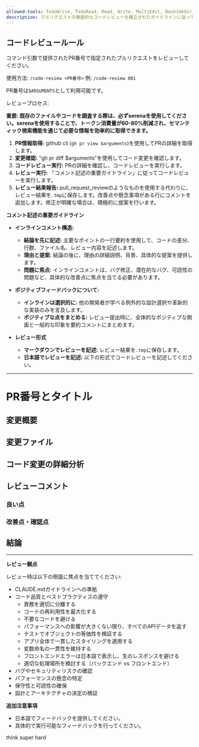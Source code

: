 ```yaml
---
allowed-tools: TodoWrite, TodoRead, Read, Write, MultiEdit, Bash(mkdir:*), Bash(gh pr view:*), Bash(gh pr diff:*), mcp__serena__find_file, mcp__serena__find_symbol, mcp__serena__list_memories, mcp__serena__search_for_pattern
description: プルリクエストの徹底的なコードレビューを確立されたガイドラインに従って実行し、コード品質、ベストプラクティス、保守性に焦点を当てて建設的なフィードバックを提供します
---
```


## コードレビュールール

コマンド引数で提供されたPR番号で指定されたプルリクエストをレビューしてください。

使用方法: `/code-review <PR番号>`
例: `/code-review 001`

PR番号は`$ARGUMENTS`として利用可能です。

レビュープロセス:

**重要: 既存のファイルやコードを調査する際は、必ずserenaを使用してください。serenaを使用することで、トークン消費量が60-80%削減され、セマンティック検索機能を通じて必要な情報を効率的に取得できます。**

1. **PR情報取得:** github cli (`gh pr view $arguments`)を使用してPRの詳細を取得します。
2. **変更確認:** "gh pr diff $arguments"を使用してコード変更を確認します。
3. **コードレビュー実行:** PRの詳細を確認し、コードレビューを実行します。
4. **レビュー実行:** 「コメント記述の重要ガイドライン」に従ってコードレビューを実行します。
5. **レビュー結果報告:** pull_request_reviewのようなものを使用する代わりに、レビュー結果を`.tmp`に保存します。改善点や懸念事項がある行にコメントを追加します。修正が明確な場合は、積極的に提案を行います。

**コメント記述の重要ガイドライン**

- **インラインコメント構造:**

  - **結論を先に記述:** 主要なポイントの一行要約を使用して、コードの差分、行数、ファイル名、レビュー内容を記述します。
  - **理由と提案:** 結論の後に、理由の詳細説明、背景、具体的な提案を提供します。
  - **問題に焦点:** インラインコメントは、バグ修正、潜在的なバグ、可読性の問題など、具体的な改善点に焦点を当てる必要があります。

- **ポジティブフィードバックについて:**

  - **インラインは選択的に:** 他の開発者が学べる例外的な設計選択や革新的な実装のみを言及します。
  - **ポジティブな点をまとめる:** レビュー提出時に、全体的なポジティブな側面と一般的な印象を要約コメントにまとめます。

- **レビュー形式**
  - **マークダウンでレビューを記述:** レビュー結果を`.tmp`に保存します。
  - **日本語でレビューを記述:** 以下の形式でコードレビューを記述してください。

---

# PR番号とタイトル

## 変更概要

## 変更ファイル

## コード変更の詳細分析

## レビューコメント

### 良い点

### 改善点・確認点

## 結論

---

**レビュー観点**

レビュー時は以下の側面に焦点を当ててください:

- CLAUDE.mdガイドラインへの準拠
- コード品質とベストプラクティスの遵守
  - 責務を適切に分離する
  - コードの再利用性を最大化する
  - 不要なコードを避ける
  - パフォーマンスへの影響が大きくない限り、すべてのAPIデータを返す
  - テストでオブジェクトの等価性を検証する
  - アプリ全体で一貫したスタイリングを適用する
  - 変数命名の一貫性を維持する
  - フロントエンドエラーは日本語で表示し、生のレスポンスを避ける
  - 適切な処理場所を検討する（バックエンド vs フロントエンド）
- バグやセキュリティリスクの確認
- パフォーマンスの懸念の特定
- 保守性と可読性の確保
- 設計とアーキテクチャの決定の検証

**追加注意事項**

- 日本語でフィードバックを提供してください。
- 具体的で実行可能なフィードバックを行ってください。

think super hard
